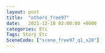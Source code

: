 ```yaml
---
layout: post
title:  "others_free97"
date:   2021-12-18 02:00:00 +0000
categories: Etc
Tags: Story Etc
SceneCode: ["scene_free97_q1_s20"]
---
```

